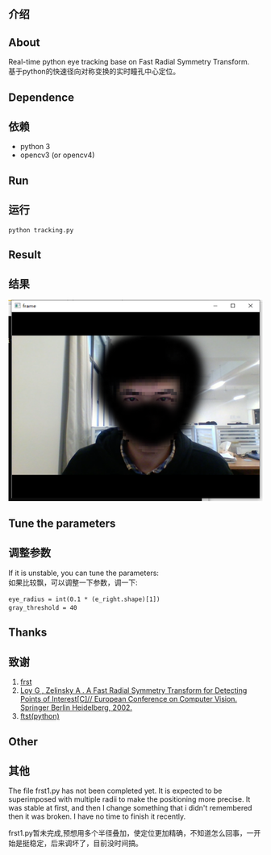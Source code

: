 ## 介绍
## About
Real-time python eye tracking base on Fast Radial Symmetry Transform.  
基于python的快速径向对称变换的实时瞳孔中心定位。

## Dependence
## 依赖
* python 3
* opencv3 (or opencv4)

## Run
## 运行
```
python tracking.py
```

## Result
## 结果
![image](result.png)

## Tune the parameters
## 调整参数
If it is unstable, you can tune the parameters:  
如果比较飘，可以调整一下参数，调一下:  

`eye_radius = int(0.1 * (e_right.shape)[1])`  
`gray_threshold = 40`

## Thanks
## 致谢
1. [frst](https://github.com/Xonxt/frst)  
2. [Loy G , Zelinsky A . A Fast Radial Symmetry Transform for Detecting Points of Interest[C]// European Conference on Computer Vision. Springer Berlin Heidelberg, 2002.](https://link.springer.com/chapter/10.1007%2F3-540-47969-4_24)  
3. [ftst(python)](https://pypi.org/project/frst/)  

## Other
## 其他
The file frst1.py has not been completed yet. It is expected to be superimposed with multiple radii to make the positioning more precise. It was stable at first, and then I change something that i didn't remembered then it was broken. I have no time to finish it recently.  

frst1.py暂未完成,预想用多个半径叠加，使定位更加精确，不知道怎么回事，一开始是挺稳定，后来调坏了，目前没时间搞。
